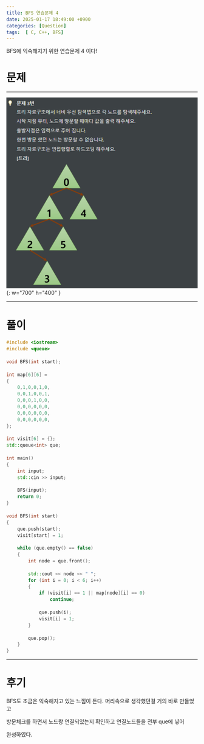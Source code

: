 ```yaml
---
title: BFS 연습문제 4
date: 2025-01-17 18:49:00 +0900
categories: [Question]  
tags:  [ C, C++, BFS]
---
```


BFS에 익숙해지기 위한 연습문제 4 이다!

# 문제   
---------------------------------------
![Desktop View](/assets/img/bfs4.png){: w="700" h="400" }

---------------------------------------

# 풀이

```c++
#include <iostream>
#include <queue>

void BFS(int start);

int map[6][6] =
{
	0,1,0,0,1,0,
	0,0,1,0,0,1,
	0,0,0,1,0,0,
	0,0,0,0,0,0,
	0,0,0,0,0,0,
	0,0,0,0,0,0,
};

int visit[6] = {};
std::queue<int> que;

int main()
{
    int input;
    std::cin >> input;
    
    BFS(input);
    return 0;
}

void BFS(int start)
{
    que.push(start);
    visit[start] = 1;
    
    while (que.empty() == false)
    {
        int node = que.front();
        
        std::cout << node << " ";
        for (int i = 0; i < 6; i++)
        {
            if (visit[i] == 1 || map[node][i] == 0)
                continue;
            
            que.push(i);
            visit[i] = 1;
        }
        
        que.pop();
    }
}
```
---------------------------------------

# 후기

BFS도 조금은 익숙해지고 있는 느낌이 든다. 머리속으로 생각했던걸 거의 바로 만들었고

방문체크를 하면서 노드랑 연결되있는지 확인하고 연결노드들을 전부 que에 넣어

완성하였다.

